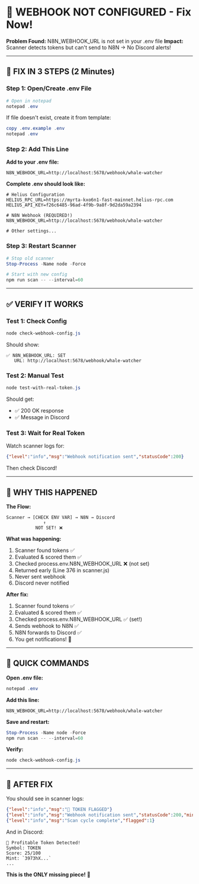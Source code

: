 # 🚨 WEBHOOK NOT CONFIGURED - Fix Now!

**Problem Found:** N8N_WEBHOOK_URL is not set in your .env file
**Impact:** Scanner detects tokens but can't send to N8N → No Discord alerts!

---

## 🔧 FIX IN 3 STEPS (2 Minutes)

### Step 1: Open/Create .env File

```powershell
# Open in notepad
notepad .env
```

If file doesn't exist, create it from template:
```powershell
copy .env.example .env
notepad .env
```

### Step 2: Add This Line

**Add to your .env file:**
```
N8N_WEBHOOK_URL=http://localhost:5678/webhook/whale-watcher
```

**Complete .env should look like:**
```env
# Helius Configuration
HELIUS_RPC_URL=https://myrta-kxo6n1-fast-mainnet.helius-rpc.com
HELIUS_API_KEY=f26c6485-96ad-4f9b-9a8f-9d2da59a2394

# N8N Webhook (REQUIRED!)
N8N_WEBHOOK_URL=http://localhost:5678/webhook/whale-watcher

# Other settings...
```

### Step 3: Restart Scanner

```powershell
# Stop old scanner
Stop-Process -Name node -Force

# Start with new config
npm run scan -- --interval=60
```

---

## ✅ VERIFY IT WORKS

### Test 1: Check Config
```powershell
node check-webhook-config.js
```

Should show:
```
✅ N8N_WEBHOOK_URL: SET
   URL: http://localhost:5678/webhook/whale-watcher
```

### Test 2: Manual Test
```powershell
node test-with-real-token.js
```

Should get:
- ✅ 200 OK response
- ✅ Message in Discord

### Test 3: Wait for Real Token
Watch scanner logs for:
```json
{"level":"info","msg":"Webhook notification sent","statusCode":200}
```

Then check Discord!

---

## 🎯 WHY THIS HAPPENED

**The Flow:**
```
Scanner → [CHECK ENV VAR] → N8N → Discord
              ↑
           NOT SET! ❌
```

**What was happening:**
1. Scanner found tokens ✅
2. Evaluated & scored them ✅
3. Checked process.env.N8N_WEBHOOK_URL ❌ (not set)
4. Returned early (Line 376 in scanner.js)
5. Never sent webhook
6. Discord never notified

**After fix:**
1. Scanner found tokens ✅
2. Evaluated & scored them ✅  
3. Checked process.env.N8N_WEBHOOK_URL ✅ (set!)
4. Sends webhook to N8N ✅
5. N8N forwards to Discord ✅
6. You get notifications! 🎉

---

## 📝 QUICK COMMANDS

**Open .env file:**
```powershell
notepad .env
```

**Add this line:**
```
N8N_WEBHOOK_URL=http://localhost:5678/webhook/whale-watcher
```

**Save and restart:**
```powershell
Stop-Process -Name node -Force
npm run scan -- --interval=60
```

**Verify:**
```powershell
node check-webhook-config.js
```

---

## 🎉 AFTER FIX

You should see in scanner logs:
```json
{"level":"info","msg":"🎯 TOKEN FLAGGED"}
{"level":"info","msg":"Webhook notification sent","statusCode":200,"mint":"..."}
{"level":"info","msg":"Scan cycle complete","flagged":1}
```

And in Discord:
```
🎯 Profitable Token Detected!
Symbol: TOKEN
Score: 25/100
Mint: `3973hX...`
...
```

**This is the ONLY missing piece!** 🚀
